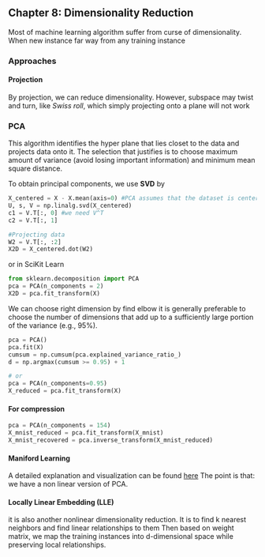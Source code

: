 ## Chapter 8: Dimensionality Reduction 
Most of machine learning algorithm suffer from curse of dimensionality. When new instance far way from any training instance 

### Approaches 
#### Projection 
By projection, we can reduce dimensionality. However, subspace may twist and turn, like *Swiss roll*, which simply projecting onto a plane will not work

### PCA
This algorithm identifies the hyper plane that lies closet to the data and projects data onto it. 
The selection that justifies is to choose maximum amount of variance (avoid losing important information) and minimum mean square distance. 

To obtain principal components, we use **SVD**
by
```python
X_centered = X - X.mean(axis=0) #PCA assumes that the dataset is centered around the origin.
U, s, V = np.linalg.svd(X_centered)
c1 = V.T[:, 0] #we need V^T
c2 = V.T[:, 1]

#Projecting data
W2 = V.T[:, :2]
X2D = X_centered.dot(W2)
```
or in SciKit Learn
```python 
from sklearn.decomposition import PCA
pca = PCA(n_components = 2)
X2D = pca.fit_transform(X)
```

We can choose right dimension by find elbow 
it is generally preferable to choose the number of dimensions that add up to a sufficiently large portion of the variance (e.g., 95%).
```python 
pca = PCA()
pca.fit(X)
cumsum = np.cumsum(pca.explained_variance_ratio_)
d = np.argmax(cumsum >= 0.95) + 1

# or 
pca = PCA(n_components=0.95)
X_reduced = pca.fit_transform(X)

```

#### For compression
```python
pca = PCA(n_components = 154)
X_mnist_reduced = pca.fit_transform(X_mnist)
X_mnist_recovered = pca.inverse_transform(X_mnist_reduced)
```

#### Maniford Learning
A detailed explanation and visualization can be found [here](https://prateekvjoshi.com/2014/06/21/what-is-manifold-learning/)
The point is that: we have a non linear version of PCA. 

#### Locally Linear Embedding (LLE)
it is also another nonlinear dimensionality reduction. 
It is to find k nearest neighbors and find linear relationships to them 
Then based on weight matrix, we map the training instances into d-dimensional space while preserving local relationships. 